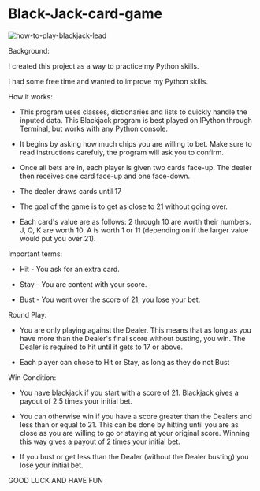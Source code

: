 # Black-Jack-card-game

![how-to-play-blackjack-lead](https://user-images.githubusercontent.com/75733364/107475710-8c6cac80-6b9a-11eb-9f70-0182f3caeebf.jpg)


Background:

I created this project as a way to practice my Python skills.

I had some free time and wanted to improve my Python skills.

How it works:

- This program uses classes, dictionaries and lists to quickly handle the inputed data. This Blackjack program is best played on IPython through Terminal, but works with any Python console.

- It begins by asking how much chips you are willing to bet. Make sure to read instructions carefuly, the program will ask you to confirm.

- Once all bets are in, each player is given two cards face-up. The dealer then receives one card face-up and one face-down.

- The dealer draws cards until 17

- The goal of the game is to get as close to 21 without going over.

- Each card's value are as follows: 2 through 10 are worth their numbers. J, Q, K are worth 10. A is worth 1 or 11 (depending on if the larger value would put you over 21).

Important terms:

- Hit - You ask for an extra card.

- Stay - You are content with your score.

- Bust - You went over the score of 21; you lose your bet.

Round Play:

- You are only playing against the Dealer. This means that as long as you have more than the Dealer's final score without busting, you win. The Dealer is required to hit until it gets to 17 or above.

- Each player can chose to Hit or Stay, as long as they do not Bust

Win Condition:

- You have blackjack if you start with a score of 21. Blackjack gives a payout of 2.5 times your initial bet.

- You can otherwise win if you have a score greater than the Dealers and less than or equal to 21. This can be done by hitting until you are as close as you are willing to go or staying at your original score. Winning this way gives a payout of 2 times your initial bet.

- If you bust or get less than the Dealer (without the Dealer busting) you lose your initial bet.

GOOD LUCK AND HAVE FUN
